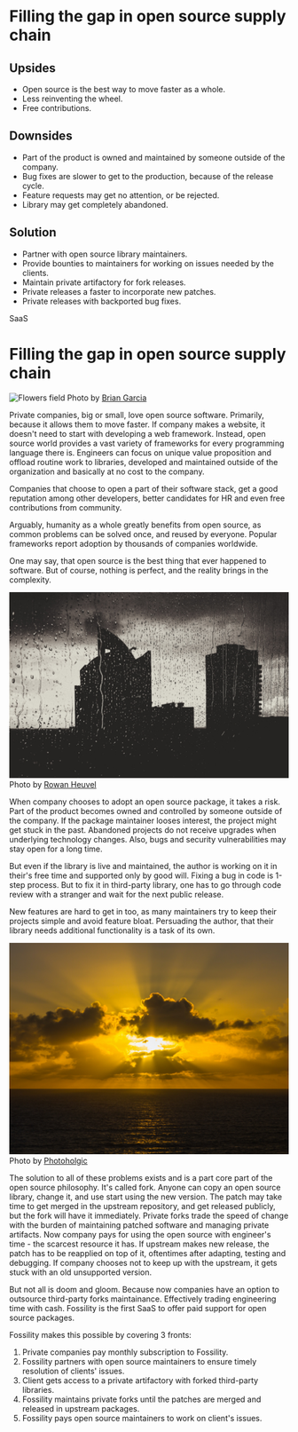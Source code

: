# Filling the gap in open source supply chain

## Upsides

* Open source is the best way to move faster as a whole.
* Less reinventing the wheel.
* Free contributions.

## Downsides

* Part of the product is owned and maintained by someone outside of the company.
* Bug fixes are slower to get to the production, because of the release cycle.
* Feature requests may get no attention, or be rejected.
* Library may get completely abandoned.

## Solution

* Partner with open source library maintainers.
* Provide bounties to maintainers for working on issues needed by the clients.
* Maintain private artifactory for fork releases.
* Private releases a faster to incorporate new patches.
* Private releases with backported bug fixes.

SaaS


# Filling the gap in open source supply chain

![Flowers field](flower.jpg)
Photo by [Brian Garcia](https://unsplash.com/@brianverde?utm_source=unsplash&utm_medium=referral&utm_content=creditCopyText)

Private companies, big or small, love open source software.
Primarily, because it allows them to move faster.
If company makes a website, it doesn't need to start with developing a web framework.
Instead, open source world provides a vast variety of frameworks for every programming language there is.
Engineers can focus on unique value proposition and offload routine work to libraries, developed and maintained
outside of the organization and basically at no cost to the company.

Companies that choose to open a part of their software stack, get a good reputation among
other developers, better candidates for HR and even free contributions from community.

Arguably, humanity as a whole greatly benefits from open source, as common problems can be solved once,
and reused by everyone. Popular frameworks report adoption by thousands of companies worldwide.

One may say, that open source is the best thing that ever happened to software.
But of course, nothing is perfect, and the reality brings in the complexity.

![Rain](rain.jpg)
Photo by [Rowan Heuvel](https://unsplash.com/@insolitus?utm_source=unsplash&utm_medium=referral&utm_content=creditCopyText)

When company chooses to adopt an open source package, it takes a risk.
Part of the product becomes owned and controlled by someone outside of the company.
If the package maintainer looses interest, the project might get stuck in the past.
Abandoned projects do not receive upgrades when underlying technology changes.
Also, bugs and security vulnerabilities may stay open for a long time.

But even if the library is live and maintained, the author is working on it in their's free time and supported only by good will.
Fixing a bug in code is 1-step process.
But to fix it in third-party library, one has to go through code review with a stranger and wait for the next public release.

New features are hard to get in too, as many maintainers try to keep their projects simple and avoid feature bloat.
Persuading the author, that their library needs additional functionality is a task of its own.

![Sun](sun.jpg)
Photo by [Photoholgic](https://unsplash.com/@photoholgic?utm_source=unsplash&utm_medium=referral&utm_content=creditCopyText)

The solution to all of these problems exists and is a part core part of the open source philosophy.
It's called fork.
Anyone can copy an open source library, change it, and use start using the new version.
The patch may take time to get merged in the upstream repository, and get released publicly,
but the fork will have it immediately.
Private forks trade the speed of change with the burden of maintaining patched software and managing private artifacts.
Now company pays for using the open source with engineer's time - the scarcest resource it has.
If upstream makes new release, the patch has to be reapplied on top of it, oftentimes after adapting, testing and debugging. 
If company chooses not to keep up with the upstream, it gets stuck with an old unsupported version.

But not all is doom and gloom. Because now companies have an option to outsource third-party forks maintainance.
Effectively trading engineering time with cash.
Fossility is the first SaaS to offer paid support for open source packages.

Fossility makes this possible by covering 3 fronts:

1. Private companies pay monthly subscription to Fossility.
2. Fossility partners with open source maintainers to ensure timely resolution of clients' issues.
3. Client gets access to a private artifactory with forked third-party libraries.
4. Fossility maintains private forks until the patches are merged and released in upstream packages.
5. Fossility pays open source maintainers to work on client's issues.
